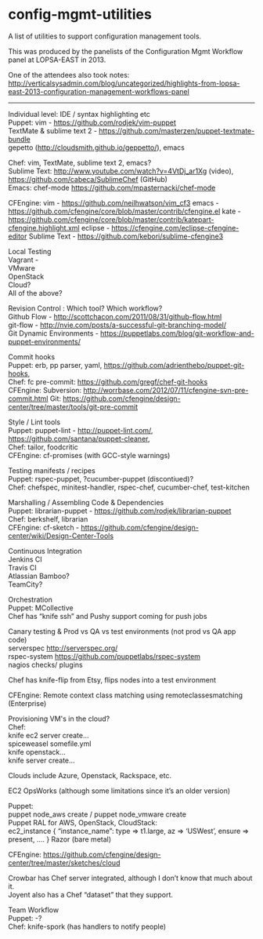 config-mgmt-utilities
=====================

A list of utilities to support configuration management tools.

This was produced by the panelists of the Configuration Mgmt Workflow panel at LOPSA-EAST in 2013.

One of the attendees also took notes:  http://verticalsysadmin.com/blog/uncategorized/highlights-from-lopsa-east-2013-configuration-management-workflows-panel


-------



Individual level: IDE / syntax highlighting etc  
Puppet: vim - https://github.com/rodjek/vim-puppet  
 TextMate & sublime text 2 - https://github.com/masterzen/puppet-textmate-bundle  
 gepetto (http://cloudsmith.github.io/geppetto/), emacs  

Chef: vim, TextMate, sublime text 2, emacs?  
  Sublime Text: http://www.youtube.com/watch?v=4VtDj_ar1Xg (video), https://github.com/cabeca/SublimeChef (GitHub)  
  Emacs: chef-mode https://github.com/mpasternacki/chef-mode  

CFEngine:
  vim - https://github.com/neilhwatson/vim_cf3
  emacs - https://github.com/cfengine/core/blob/master/contrib/cfengine.el
  kate - https://github.com/cfengine/core/blob/master/contrib/katepart-cfengine.highlight.xml
  eclipse - https://cfengine.com/eclipse-cfengine-editor
  Sublime Text - https://github.com/kebori/sublime-cfengine3

Local Testing  
Vagrant -   
VMware  
OpenStack  
Cloud?    
All of the above?

Revision Control : Which tool? Which workflow?   
Github Flow - http://scottchacon.com/2011/08/31/github-flow.html  
git-flow - http://nvie.com/posts/a-successful-git-branching-model/  
Git Dynamic Environments - https://puppetlabs.com/blog/git-workflow-and-puppet-environments/  

Commit hooks  
Puppet: erb, pp parser, yaml, https://github.com/adrienthebo/puppet-git-hooks,   
Chef: fc pre-commit: https://github.com/gregf/chef-git-hooks  
CFEngine:
  Subversion: http://worrbase.com/2012/07/11/cfengine-svn-pre-commit.html
  Git: https://github.com/cfengine/design-center/tree/master/tools/git-pre-commit

Style / Lint tools  
Puppet: puppet-lint - http://puppet-lint.com/, https://github.com/santana/puppet-cleaner,   
Chef: tailor, foodcritic  
CFEngine: cf-promises (with GCC-style warnings)

Testing manifests / recipes   
Puppet: rspec-puppet, ?cucumber-puppet (discontiued)?  
Chef: chefspec, minitest-handler, rspec-chef, cucumber-chef, test-kitchen  

Marshalling / Assembling Code & Dependencies  
Puppet: librarian-puppet - https://github.com/rodjek/librarian-puppet  
Chef: berkshelf, librarian  
CFEngine: cf-sketch - https://github.com/cfengine/design-center/wiki/Design-Center-Tools

Continuous Integration  
Jenkins CI  
Travis CI   
Atlassian Bamboo?  
TeamCity?  

Orchestration  
Puppet: MCollective  
Chef has “knife ssh” and Pushy support coming for push jobs  

Canary testing  & Prod vs QA  vs test environments (not prod vs QA app code)  
serverspec http://serverspec.org/  
rspec-system https://github.com/puppetlabs/rspec-system  
nagios checks/ plugins  

Chef has knife-flip from Etsy, flips nodes into a test environment  

CFEngine: Remote context class matching using remoteclassesmatching (Enterprise)

Provisioning VM's in the cloud?  
Chef:  
knife ec2 server create...  
spiceweasel somefile.yml  
knife openstack...  
knife <cloudprovider> server create...  
  
Clouds include Azure, Openstack, Rackspace, etc.  

EC2 OpsWorks (although some limitations since it’s an older version)  

Puppet:  
puppet node_aws create / puppet node_vmware create  
Puppet RAL for AWS, OpenStack, CloudStack:  
    ec2_instance { “instance_name”:
      type => t1.large,
      az   => ‘USWest’,
      ensure => present,
      ….
    } 
Razor (bare metal)  

CFEngine: https://github.com/cfengine/design-center/tree/master/sketches/cloud

Crowbar has Chef server integrated, although I don’t know that much about it.  
Joyent also has a Chef “dataset” that they support.  
  
Team Workflow  
Puppet: -?  
Chef: knife-spork (has handlers to notify people)  

